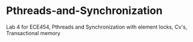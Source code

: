 # Pthreads-and-Synchronization
Lab 4 for ECE454, Pthreads and Synchronization with element locks, Cv's, Transactional memory
